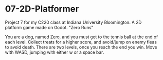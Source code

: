 # 07-2D-Platformer

Project 7 for my C220 class at Indiana University Bloomington.
A 2D platform game made on Godot. "Zero Runs"

You are a dog, named Zero, and you must get to the tennis ball at the end of each level. Collect treats for a higher score, and avoid/jump on enemy fleas to avoid death. There are two levels, once you reach the end you win. Move with WASD, jumping with either w or a space bar.
